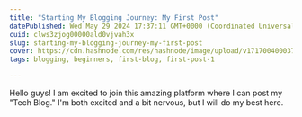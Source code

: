 ```yaml
---
title: "Starting My Blogging Journey: My First Post"
datePublished: Wed May 29 2024 17:37:11 GMT+0000 (Coordinated Universal Time)
cuid: clws3zjog00000ald0vjvah3x
slug: starting-my-blogging-journey-my-first-post
cover: https://cdn.hashnode.com/res/hashnode/image/upload/v1717004000374/0e25df22-9e34-40fe-b74d-2020fc386320.jpeg
tags: blogging, beginners, first-blog, first-post-1

---
```


Hello guys! I am excited to join this amazing platform where I can post my "Tech Blog." I'm both excited and a bit nervous, but I will do my best here.